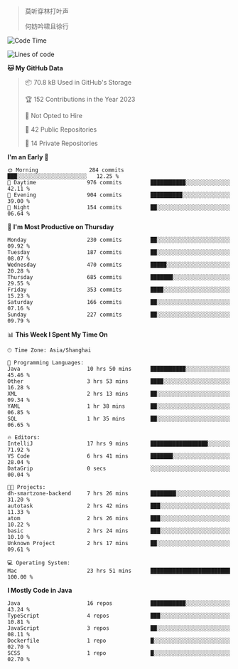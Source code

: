 > 莫听穿林打叶声
> 
> 何妨吟啸且徐行

<!-- ![Github Stats](https://github-readme-stats.vercel.app/api?username=catch6&count_private=true&show_icons=true&theme=gruvbox) -->

<!-- ![Top Langs](https://github-readme-stats.vercel.app/api/top-langs/?username=catch6&layout=compact) -->

<!--START_SECTION:waka-->
![Code Time](http://img.shields.io/badge/Code%20Time-23%20hrs%2051%20mins-blue)

![Lines of code](https://img.shields.io/badge/From%20Hello%20World%20I%27ve%20Written-9.3%20million%20lines%20of%20code-blue)

**🐱 My GitHub Data** 

> 📦 70.8 kB Used in GitHub's Storage 
 > 
> 🏆 152 Contributions in the Year 2023
 > 
> 🚫 Not Opted to Hire
 > 
> 📜 42 Public Repositories 
 > 
> 🔑 14 Private Repositories 
 > 
**I'm an Early 🐤** 

```text
🌞 Morning                284 commits         ███░░░░░░░░░░░░░░░░░░░░░░   12.25 % 
🌆 Daytime                976 commits         ███████████░░░░░░░░░░░░░░   42.11 % 
🌃 Evening                904 commits         ██████████░░░░░░░░░░░░░░░   39.00 % 
🌙 Night                  154 commits         ██░░░░░░░░░░░░░░░░░░░░░░░   06.64 % 
```
📅 **I'm Most Productive on Thursday** 

```text
Monday                   230 commits         ██░░░░░░░░░░░░░░░░░░░░░░░   09.92 % 
Tuesday                  187 commits         ██░░░░░░░░░░░░░░░░░░░░░░░   08.07 % 
Wednesday                470 commits         █████░░░░░░░░░░░░░░░░░░░░   20.28 % 
Thursday                 685 commits         ███████░░░░░░░░░░░░░░░░░░   29.55 % 
Friday                   353 commits         ████░░░░░░░░░░░░░░░░░░░░░   15.23 % 
Saturday                 166 commits         ██░░░░░░░░░░░░░░░░░░░░░░░   07.16 % 
Sunday                   227 commits         ██░░░░░░░░░░░░░░░░░░░░░░░   09.79 % 
```


📊 **This Week I Spent My Time On** 

```text
🕑︎ Time Zone: Asia/Shanghai

💬 Programming Languages: 
Java                     10 hrs 50 mins      ███████████░░░░░░░░░░░░░░   45.46 % 
Other                    3 hrs 53 mins       ████░░░░░░░░░░░░░░░░░░░░░   16.28 % 
XML                      2 hrs 13 mins       ██░░░░░░░░░░░░░░░░░░░░░░░   09.34 % 
YAML                     1 hr 38 mins        ██░░░░░░░░░░░░░░░░░░░░░░░   06.85 % 
SQL                      1 hr 35 mins        ██░░░░░░░░░░░░░░░░░░░░░░░   06.65 % 

🔥 Editors: 
IntelliJ                 17 hrs 9 mins       ██████████████████░░░░░░░   71.92 % 
VS Code                  6 hrs 41 mins       ███████░░░░░░░░░░░░░░░░░░   28.04 % 
DataGrip                 0 secs              ░░░░░░░░░░░░░░░░░░░░░░░░░   00.04 % 

🐱‍💻 Projects: 
dh-smartzone-backend     7 hrs 26 mins       ████████░░░░░░░░░░░░░░░░░   31.20 % 
autotask                 2 hrs 42 mins       ███░░░░░░░░░░░░░░░░░░░░░░   11.33 % 
atom                     2 hrs 26 mins       ███░░░░░░░░░░░░░░░░░░░░░░   10.22 % 
basic                    2 hrs 24 mins       ███░░░░░░░░░░░░░░░░░░░░░░   10.10 % 
Unknown Project          2 hrs 17 mins       ██░░░░░░░░░░░░░░░░░░░░░░░   09.61 % 

💻 Operating System: 
Mac                      23 hrs 51 mins      █████████████████████████   100.00 % 
```

**I Mostly Code in Java** 

```text
Java                     16 repos            ███████████░░░░░░░░░░░░░░   43.24 % 
TypeScript               4 repos             ███░░░░░░░░░░░░░░░░░░░░░░   10.81 % 
JavaScript               3 repos             ██░░░░░░░░░░░░░░░░░░░░░░░   08.11 % 
Dockerfile               1 repo              █░░░░░░░░░░░░░░░░░░░░░░░░   02.70 % 
SCSS                     1 repo              █░░░░░░░░░░░░░░░░░░░░░░░░   02.70 % 
```




<!--END_SECTION:waka-->
